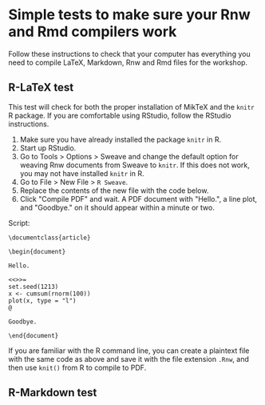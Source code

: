 # Simple tests to make sure your Rnw and Rmd compilers work

Follow these instructions to check that your computer has everything you need to compile LaTeX, Markdown, Rnw and Rmd files for the workshop.

## R-LaTeX test

This test will check for both the proper installation of MikTeX and the `knitr` R package. If you are comfortable using RStudio, follow the RStudio instructions.
1. Make sure you have already installed the package `knitr` in R.
1. Start up RStudio.
1. Go to Tools > Options > Sweave and change the default option for weaving Rnw documents from Sweave to `knitr`. If this does not work, you may not have installed `knitr` in R.
1. Go to File > New File > `R Sweave`.
1. Replace the contents of the new file with the code below.
1. Click "Compile PDF" and wait. A PDF document with "Hello.", a line plot, and "Goodbye." on it should appear within a minute or two.

Script:

    \documentclass{article}
    
    \begin{document}
    
    Hello.
    
    <<>>=
    set.seed(1213)
    x <- cumsum(rnorm(100))
    plot(x, type = "l")
    @
    
    Goodbye.
    
    \end{document}

If you are familiar with the R command line, you can create a plaintext file with the same code as above and save it with the file extension `.Rnw`, and then use `knit()` from R to compile to PDF.

## R-Markdown test


